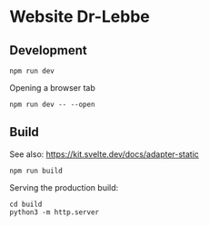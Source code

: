 # Website Dr-Lebbe

## Development

```
npm run dev
```

Opening a browser tab

```
npm run dev -- --open
```

## Build

See also: https://kit.svelte.dev/docs/adapter-static

```
npm run build
```

Serving the production build:

```
cd build
python3 -m http.server
```
